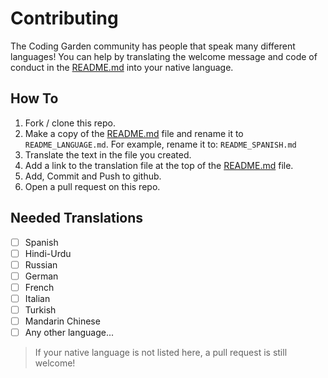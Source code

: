 # Contributing

The Coding Garden community has people that speak many different languages! You can help by translating the welcome message and code of conduct in the [README.md](./README.md) into your native language.

## How To

1. Fork / clone this repo.
1. Make a copy of the [README.md](./README.md) file and rename it to `README_LANGUAGE.md`. For example, rename it to: `README_SPANISH.md`
1. Translate the text in the file you created.
1. Add a link to the translation file at the top of the [README.md](./README.md) file.
1. Add, Commit and Push to github.
1. Open a pull request on this repo.

## Needed Translations

* [ ] Spanish
* [ ] Hindi-Urdu
* [ ] Russian
* [ ] German
* [ ] French
* [ ] Italian
* [ ] Turkish
* [ ] Mandarin Chinese
* [ ] Any other language...

>If your native language is not listed here, a pull request is still welcome!